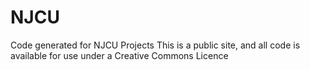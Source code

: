 # NJCU
Code generated for NJCU Projects
This is a public site, and all code is available for use under a Creative Commons Licence
